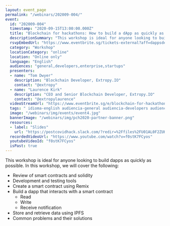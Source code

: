 ```yaml
---
layout: event_page
permalink: "/webinars/202009-004/"
event:
  id: "202009-004"
  timestamp: "2020-09-15T13:00:00.000Z"
  title: "Blockchain for hackathons: How to build a dApp as quickly as possible"
  descriptionSummary: "This workshop is ideal for anyone looking to build dapps as quickly as possible. In this workshop, we will cover the following - Review of …"
  rsvpEmbedUrl: "https://www.eventbrite.sg/tickets-external?aff=dappsdev&eid=118590500379"
  category: "Workshop"
  locationCategory: "online"
  location: "Online only"
  language: "English"
  audiences: "general,developers,enterprise,startups"
  presenters:
  - name: "Tom Dwyer"
    description: "Blockchain Developer, Extropy.IO"
    contact: "@extropy"
  - name: "Laurence Kirk"
    description: "CEO and Senior Blockchain Developer, Extropy.IO"
    contact: "@extropylaurence"
  videoStreamUrl: "https://www.eventbrite.sg/e/blockchain-for-hackathons-how-to-build-a-dapp-as-quickly-as-possible-tickets-118590500379"
  tags: " idioma-english audiencia-general audiencia-developers audiencia-enterprise audiencia-startups"
  image: "/webinars/img/events/event4.jpg"
  bannerImage: "/webinars/img/pch2020-partner-banner.png"
  resources:
  - label: "Slides"
    url: "https://postcovidhack.slack.com/?redir=%2Ffiles%2FU01AL0F2ZUH%2FF01BEB540CQ%2Fblockchain_for_hackathons.pdf%3Forigin_team%3DT016QJSKWDQ%26origin_channel%3DC0169SBSJ8P"
  recordedVideoUrl: "https://www.youtube.com/watch?v=f0stK7FCyos"
  youtubeVideoId: "f0stK7FCyos"
  isPast: true
---
```



This workshop is ideal for anyone looking to build dapps as quickly as possible. In this workshop, we will cover the following:

- Review of smart contracts and solidity
- Development and testing tools
- Create a smart contract using Remix
- Build a dapp that interacts with a smart contract
  - Read
  - Write
  - Receive notification
- Store and retrieve data using IPFS
- Common problems and their solutions

